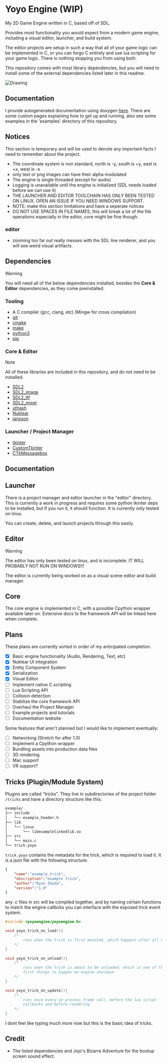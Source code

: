 # Yoyo Engine (WIP)

My 2D Game Engine written in C, based off of SDL.

Provides most functionality you would expect from a modern game engine, including a visual editor, launcher, and build system.

The editor projects are setup in such a way that all of your game logic can be implemented in C, or you can forgo C entirely and use lua scripting for your game logic. There is nothing stopping you from using both.

This repository comes with most library dependencies, but you will need to install some of the external dependencies listed later in this readme.

![Drawing](https://github.com/Yoyolick/SCDG/assets/43967290/f98545d1-c4ba-419e-a674-da436f591d23)

## Documentation

I provide autogenerated documentation using doxygen [here](https://yoyolick.github.io/yoyoengine).
There are some custom pages explaining how to get up and running, also see some examples in the 'examples' directory of this repository.

## Notices

This section is temporary and will be used to denote any important facts I need to remember about the project.

- The coordinate system is non standard, north is -y, south is +y, east is +x, west is -x
- only text or png images can have their alpha modulated
- The engine is single threaded (except for audio)
- Logging is unavailable until the engine is initialized (SDL needs loaded before we can use it)
- THE LAUNCHER AND EDITOR TOOLCHAIN HAS ONLY BEEN TESTED ON LINUX. OPEN AN ISSUE IF YOU NEED WINDOWS SUPPORT.
- NOTE: make this section limitations and have a seperate notices
- DO NOT USE SPACES IN FILE NAMES, this will break a lot of the file operations especially in the editor, core might be fine though.

### editor

- zooming too far out really messes with the SDL line renderer, and you will see weird visual artifacts.

## Dependencies

> [!WARNING]  
> You will need all of the below dependencies installed, besides the **Core & Editor** dependencies, as they come preinstalled.

### Tooling

- A C compiler (gcc, clang, etc) (Mingw for cross compilation)
- [git](https://git-scm.com/)
- [cmake](https://cmake.org/)
- [make](https://www.gnu.org/software/make/)
- [python3](https://www.python.org/)
- [pip](https://pypi.org/project/pip/)

### Core & Editor

> [!NOTE]  
> All of these libraries are included in this repository, and do not need to be installed.

- [SDL2](https://www.libsdl.org/)
- [SDL2_image](https://www.libsdl.org/projects/SDL_image/)
- [SDL2_ttf](https://www.libsdl.org/projects/SDL_ttf/)
- [SDL2_mixer](https://www.libsdl.org/projects/SDL_mixer/)
- [uthash](https://github.com/troydhanson/uthash)
- [Nuklear](https://github.com/Immediate-Mode-UI/Nuklear)
- [jansson](https://github.com/akheron/jansson)

### Launcher / Project Manager

- [tkinter](https://docs.python.org/3/library/tkinter.html)
- [CustomTkinter](https://customtkinter.tomschimansky.com/)
- [CTkMessagebox](https://github.com/Akascape/CTkMessagebox)

## Documentation

## Launcher

There is a project manager and editor launcher in the "editor" directory. This is currently a work in progress and requires some python tkinter deps to be installed, but if you run it, it should function. It is currently only tested on linux.

You can create, delete, and launch projects through this easily.

## Editor

> [!WARNING]  
> The editor has only been tested on linux, and is incomplete. IT WILL PROBABLY NOT RUN ON WINDOWS!!!

The editor is currently being worked on as a visual scene editor and build manager.

## Core

The core engine is implemented in C, with a possible Cpython wrapper available later on. Extensive docs to the framework API will be linked here when complete.

## Plans

These plans are currently sorted in order of my anticipated completion.

- [X] Basic engine functionality (Audio, Rendering, Text, etc)
- [X] Nuklear UI integration
- [x] Entity Component System
- [X] Serialization
- [X] Visual Editor
- [ ] Implement native C scripting
- [ ] Lua Scripting API
- [ ] Collision detection
- [ ] Stabilize the core framework API
- [ ] Overhaul the Project Manager
- [ ] Example projects and tutorials
- [ ] Documentation website

Some features that aren't planned but I would like to implement eventually:

- [ ] Networking (Stretch for after 1.0)
- [ ] Implement a Cpython wrapper
- [ ] Bundling assets into production data files
- [ ] 3D rendering
- [ ] Mac support
- [ ] VR support?

## Tricks (Plugin/Module System)

Plugins are called "tricks". They live in subdirectories of the project folder `/tricks` and have a directory structure like this:

```txt
example/
├── include
│   └── example_header.h
├── lib
│   └── linux
│       └── libexamplelinkedlib.so
├── src
│   └── main.c
└── trick.yoyo
```

`trick.yoyo` contains the metadata for the trick, which is required to load it. It is a json file with the following structure:

```json
{
    "name":"example_trick",
    "description":"example trick",
    "author":"Ryan Zmuda",
    "version":"1.0"
}
```

any .c files in src will be compiled together, and by naming certain functions to match the engine callbcks you can interface with the exposed trick event system.

```c
#include <yoyoengine/yoyoengine.h>

void yoyo_trick_on_load(){
    /*
        runs when the trick is first mounted, which happens after all other init
    */
}

void yoyo_trick_on_unload(){
    /*
        runs when the trick is about to be unloaded, which is one of the
        first things to happen on engine shutdown
    */
}

void yoyo_trick_on_update(){
    /*
        runs once every ye_process_frame call, before the lua script
        callbacks and before rendering
    */
}
```

I dont feel like typing much more now but this is the basic idea of tricks.

## Credit

- The listed dependencies and Jojo's Bizarre Adventure for the bootup screen sound effect.
